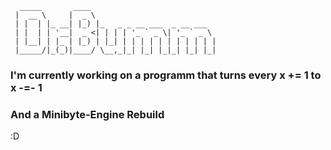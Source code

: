 ```
  _____       ____   
 |  __ \     |  _ \                             
 | |  | |_ __| |_) |_   _ _ __ ___  _ __ ___     
 | |  | | '__|  _ <| | | | '_ ` _ \| '_ ` _ \   
 | |__| | |_ | |_) | |_| | | | | | | | | | | |       
 |_____/|_(_)|____/ \__,_|_| |_| |_|_| |_| |_|      
 ```
                                              
### I'm currently working on a programm that turns every x += 1 to x -=- 1
### And a Minibyte-Engine Rebuild
:D
<!--
**DrBumm/DrBumm** is a ✨ _special_ ✨ repository because its `README.md` (this file) appears on your GitHub profile.

Here are some ideas to get you started:

- 🔭 I’m currently working on ...
- 🌱 I’m currently learning ...
- 👯 I’m looking to collaborate on ...
- 🤔 I’m looking for help with ...
- 💬 Ask me about ...
- 📫 How to reach me: ...
- 😄 Pronouns: ...
- ⚡ Fun fact: ...
-->
